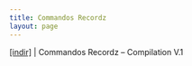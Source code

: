 ```yaml
---
title: Commandos Recordz
layout: page
---
```


<a href="https://cloud.mail.ru/public/1cbf2d11493e/Commandos%20Recordz%20Toplama%20Alb%C3%BCm%20Vol.1" target="_blank">[indir]</a>   |   Commandos Recordz &#8211; Compilation V.1
